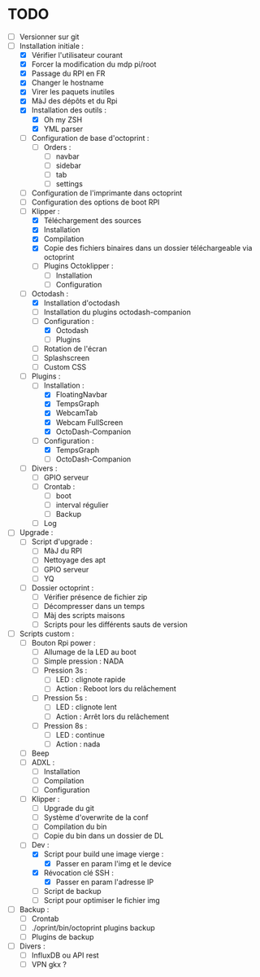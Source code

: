 TODO
====

* [ ] Versionner sur git
* [ ] Installation initiale :
    * [X] Vérifier l'utilisateur courant
    * [X] Forcer la modification du mdp pi/root
    * [X] Passage du RPI en FR
    * [X] Changer le hostname
    * [X] Virer les paquets inutiles
    * [X] MàJ des dépôts et du Rpi
    * [X] Installation des outils :
        * [X] Oh my ZSH
        * [X] YML parser
    * [ ] Configuration de base d'octoprint :
        * [ ] Orders :
            * [ ] navbar
            * [ ] sidebar
            * [ ] tab
            * [ ] settings
    * [ ] Configuration de l'imprimante dans octoprint
    * [ ] Configuration des options de boot RPI
    * [ ] Klipper :
        * [X] Téléchargement des sources
        * [X] Installation
        * [X] Compilation
        * [X] Copie des fichiers binaires dans un dossier téléchargeable via octoprint
        * [ ] Plugins Octoklipper :
            * [ ] Installation
            * [ ] Configuration
    * [ ] Octodash :
        * [X] Installation d'octodash
        * [ ] Installation du plugins octodash-companion
        * [ ] Configuration :
            * [X] Octodash
            * [ ] Plugins
        * [ ] Rotation de l'écran
        * [ ] Splashscreen
        * [ ] Custom CSS
    * [ ] Plugins :
        * [ ] Installation :
            * [X] FloatingNavbar
            * [X] TempsGraph
            * [X] WebcamTab
            * [X] Webcam FullScreen
            * [X] OctoDash-Companion
        * [ ] Configuration :
            * [X] TempsGraph
            * [ ] OctoDash-Companion
    * [ ] Divers :
        * [ ] GPIO serveur
        * [ ] Crontab :
            * [ ] boot
            * [ ] interval régulier
            * [ ] Backup
        * [ ] Log
* [ ] Upgrade :
    * [ ] Script d'upgrade :
        * [ ] MàJ du RPI
        * [ ] Nettoyage des apt
        * [ ] GPIO serveur
        * [ ] YQ
    * [ ] Dossier octoprint :
        * [ ] Vérifier présence de fichier zip
        * [ ] Décompresser dans un temps
        * [ ] Màj des scripts maisons
        * [ ] Scripts pour les différents sauts de version
* [ ] Scripts custom :
    * [ ] Bouton Rpi power :
        * [ ] Allumage de la LED au boot
        * [ ] Simple pression : NADA
        * [ ] Pression 3s :
            * [ ] LED : clignote rapide
            * [ ] Action : Reboot lors du relâchement
        * [ ] Pression 5s :
            * [ ] LED : clignote lent
            * [ ] Action : Arrêt lors du relâchement
        * [ ] Pression 8s :
            * [ ] LED : continue
            * [ ] Action : nada
    * [ ] Beep
    * [ ] ADXL :
        * [ ] Installation
        * [ ] Compilation
        * [ ] Configuration
    * [ ] Klipper :
        * [ ] Upgrade du git
        * [ ] Système d'overwrite de la conf
        * [ ] Compilation du bin
        * [ ] Copie du bin dans un dossier de DL
    * [ ] Dev :
        * [x] Script pour build une image vierge :
            * [X] Passer en param l'img et le device
        * [X] Révocation clé SSH :
            * [X] Passer en param l'adresse IP
        * [ ] Script de backup
        * [ ] Script pour optimiser le fichier img
* [ ] Backup :
    * [ ] Crontab
    * [ ] ./oprint/bin/octoprint plugins backup
    * [ ] Plugins de backup
* [ ] Divers :
    * [ ] InfluxDB ou API rest
    * [ ] VPN gkx ?